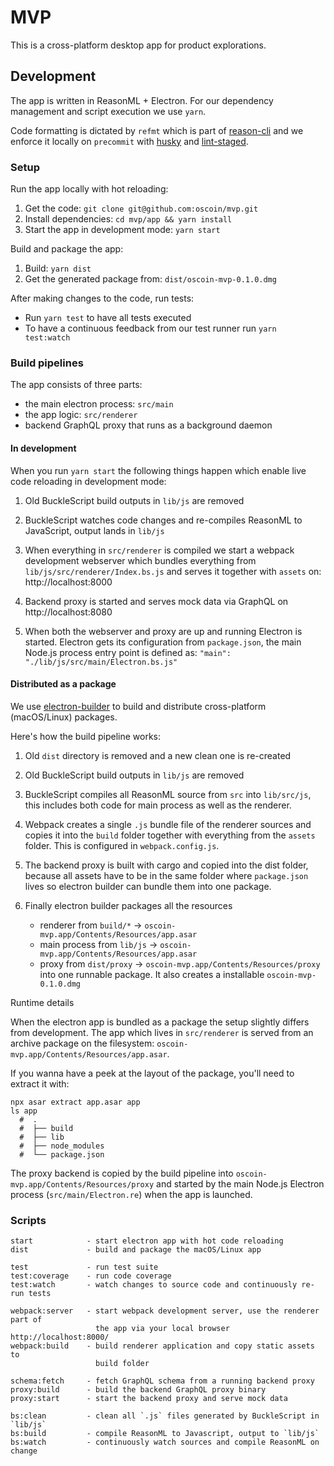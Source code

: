 # MVP
This is a cross-platform desktop app for product explorations.


## Development
The app is written in ReasonML + Electron. For our dependency management and
script execution we use `yarn`.

Code formatting is dictated by `refmt` which is part of [reason-cli][0] and we
enforce it locally on `precommit` with [husky][1] and [lint-staged][2].


### Setup

Run the app locally with hot reloading:

1. Get the code: `git clone git@github.com:oscoin/mvp.git`
2. Install dependencies: `cd mvp/app && yarn install`
3. Start the app in development mode: `yarn start`


Build and package the app:

1. Build: `yarn dist`
2. Get the generated package from: `dist/oscoin-mvp-0.1.0.dmg`


After making changes to the code, run tests:

- Run `yarn test` to have all tests executed
- To have a continuous feedback from our test runner run `yarn test:watch`


### Build pipelines
The app consists of three parts:
  - the main electron process: `src/main`
  - the app logic: `src/renderer`
  - backend GraphQL proxy that runs as a background daemon

#### In development

When you run `yarn start` the following things happen which enable live code
reloading in development mode:

1. Old BuckleScript build outputs in `lib/js` are removed

2. BuckleScript watches code changes and re-compiles ReasonML to JavaScript,
   output lands in `lib/js`

3. When everything in `src/renderer` is compiled we start a webpack development
   webserver which bundles everything from `lib/js/src/renderer/Index.bs.js`
   and serves it together with `assets` on: http://localhost:8000

4. Backend proxy is started and serves mock data via GraphQL on
   http://localhost:8080

5. When both the webserver and proxy are up and running Electron is started.
   Electron gets its configuration from `package.json`, the main Node.js process
   entry point is defined as: `"main": "./lib/js/src/main/Electron.bs.js"`


#### Distributed as a package

We use [electron-builder][3] to build and distribute cross-platform
(macOS/Linux) packages.


Here's how the build pipeline works:

1. Old `dist` directory is removed and a new clean one is re-created

2. Old BuckleScript build outputs in `lib/js` are removed

3. BuckleScript compiles all ReasonML source from `src` into `lib/src/js`, this
   includes both code for main process as well as the renderer.

4. Webpack creates a single `.js` bundle file of the renderer sources and
   copies it into the `build` folder together with everything from the `assets`
   folder. This is configured in `webpack.config.js`.

5. The backend proxy is built with cargo and copied into the dist folder,
   because all assets have to be in the same folder where `package.json` lives
   so electron builder can bundle them into one package.

6. Finally electron builder packages all the resources
     - renderer from `build/*` -> `oscoin-mvp.app/Contents/Resources/app.asar`
     - main process from `lib/js` -> `oscoin-mvp.app/Contents/Resources/app.asar`
     - proxy from `dist/proxy` -> `oscoin-mvp.app/Contents/Resources/proxy`
   into one runnable package. It also creates a installable `oscoin-mvp-0.1.0.dmg`


Runtime details

When the electron app is bundled as a package the setup slightly differs from
development. The app which lives in `src/renderer` is served from an archive
package on the filesystem: `oscoin-mvp.app/Contents/Resources/app.asar`.

If you wanna have a peek at the layout of the package, you'll need to extract
it with:
```
npx asar extract app.asar app
ls app
  #  .
  #  ├── build
  #  ├── lib
  #  ├── node_modules
  #  └── package.json
```

The proxy backend is copied by the build pipeline into
`oscoin-mvp.app/Contents/Resources/proxy` and started by the main Node.js
Electron process (`src/main/Electron.re`) when the app is launched.


### Scripts

```
start            - start electron app with hot code reloading
dist             - build and package the macOS/Linux app

test             - run test suite
test:coverage    - run code coverage
test:watch       - watch changes to source code and continuously re-run tests

webpack:server   - start webpack development server, use the renderer part of
                   the app via your local browser http://localhost:8000/
webpack:build    - build renderer application and copy static assets to
                   build folder

schema:fetch     - fetch GraphQL schema from a running backend proxy
proxy:build      - build the backend GraphQL proxy binary
proxy:start      - start the backend proxy and serve mock data

bs:clean         - clean all `.js` files generated by BuckleScript in `lib/js`
bs:build         - compile ReasonML to Javascript, output to `lib/js`
bs:watch         - continuously watch sources and compile ReasonML on change
```

[0]: https://github.com/reasonml/reason-cli
[1]: https://github.com/typicode/husky
[2]: https://github.com/okonet/lint-staged
[3]: https://www.electron.build
